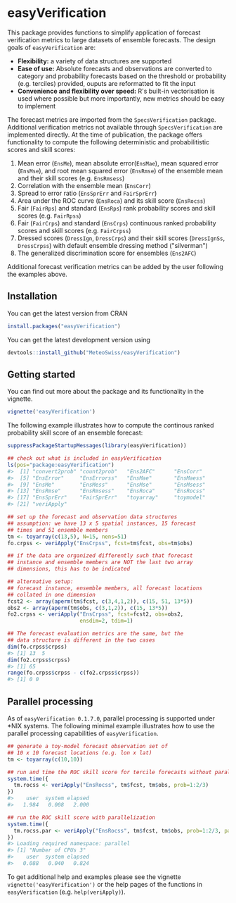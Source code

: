 # easyVerification

This package provides functions to simplify application of forecast verification metrics to large datasets of ensemble forecasts. The design goals of `easyVerification` are:

* __Flexibility:__ a variety of data structures are supported
* __Ease of use:__ Absolute forecasts and observations are converted to category and probability forecasts based on the threshold or probability (e.g. terciles) provided, ouputs are reformatted to fit the input
* __Convenience and flexibility over speed:__ R's built-in vectorisation is used where possible but more importantly, new metrics should be easy to implement

The forecast metrics are imported from the `SpecsVerification` package. Additional verification metrics not available through `SpecsVerification` are implemented directly. At the time of publication, the package offers functionality to compute the following deterministic and probabilitistic scores and skill scores:

1. Mean error (`EnsMe`), mean absolute error(`EnsMae`), mean squared error (`EnsMse`), and root mean squared error (`EnsRmse`) of the ensemble mean and their skill scores (e.g. `EnsRmsess`)
2. Correlation with the ensemble mean (`EnsCorr`)
3. Spread to error ratio (`EnsSprErr` and `FairSprErr`)
4. Area under the ROC curve (`EnsRoca`) and its skill score (`EnsRocss`)
5. Fair (`FairRps`) and standard (`EnsRps`) rank probability scores and skill scores (e.g. `FairRpss`)
6. Fair (`FairCrps`) and standard (`EnsCrps`) continuous ranked probability scores and skill scores (e.g. `FairCrpss`)
7. Dressed scores (`DressIgn`, `DressCrps`) and their skill scores (`DressIgnSs`, `DressCrpss`) with default ensemble dressing method ("silverman")
8. The generalized discrimination score for ensembles (`Ens2AFC`)

Additional forecast verification metrics can be added by the user following the examples above.

## Installation 
You can get the latest version from CRAN

```r
install.packages("easyVerification")
```

You can get the latest development version using

```r
devtools::install_github("MeteoSwiss/easyVerification")
```

## Getting started

You can find out more about the package and its functionality in the vignette.


```r
vignette('easyVerification')
```

The following example illustrates how to compute the continous ranked probability skill score of an ensemble forecast:


```r
suppressPackageStartupMessages(library(easyVerification))

## check out what is included in easyVerification
ls(pos="package:easyVerification")
#>  [1] "convert2prob" "count2prob"   "Ens2AFC"      "EnsCorr"     
#>  [5] "EnsError"     "EnsErrorss"   "EnsMae"       "EnsMaess"    
#>  [9] "EnsMe"        "EnsMess"      "EnsMse"       "EnsMsess"    
#> [13] "EnsRmse"      "EnsRmsess"    "EnsRoca"      "EnsRocss"    
#> [17] "EnsSprErr"    "FairSprErr"   "toyarray"     "toymodel"    
#> [21] "veriApply"

## set up the forecast and observation data structures
## assumption: we have 13 x 5 spatial instances, 15 forecast 
## times and 51 ensemble members
tm <- toyarray(c(13,5), N=15, nens=51)
fo.crpss <- veriApply("EnsCrpss", fcst=tm$fcst, obs=tm$obs)

## if the data are organized differently such that forecast
## instance and ensemble members are NOT the last two array
## dimensions, this has to be indicated

## alternative setup:
## forecast instance, ensemble members, all forecast locations
## collated in one dimension
fcst2 <- array(aperm(tm$fcst, c(3,4,1,2)), c(15, 51, 13*5))
obs2 <- array(aperm(tm$obs, c(3,1,2)), c(15, 13*5))
fo2.crpss <- veriApply("EnsCrpss", fcst=fcst2, obs=obs2, 
                       ensdim=2, tdim=1)

## The forecast evaluation metrics are the same, but the 
## data structure is different in the two cases
dim(fo.crpss$crpss)
#> [1] 13  5
dim(fo2.crpss$crpss)
#> [1] 65
range(fo.crpss$crpss - c(fo2.crpss$crpss))
#> [1] 0 0
```

## Parallel processing

As of `easyVerification 0.1.7.0`, parallel processing is supported under *NIX systems. The following minimal example illustrates how to use the parallel processing capabilities of `easyVerification`.

```r
## generate a toy-model forecast observation set of 
## 10 x 10 forecast locations (e.g. lon x lat)
tm <- toyarray(c(10,10))

## run and time the ROC skill score for tercile forecasts without parallelization
system.time({
  tm.rocss <- veriApply("EnsRocss", tm$fcst, tm$obs, prob=1:2/3)  
})
#>    user  system elapsed 
#>   1.984   0.008   2.000

## run the ROC skill score with parallelization
system.time({
  tm.rocss.par <- veriApply("EnsRocss", tm$fcst, tm$obs, prob=1:2/3, parallel=TRUE)
})
#> Loading required namespace: parallel
#> [1] "Number of CPUs 3"
#>    user  system elapsed 
#>   0.088   0.040   0.824
```

To get additional help and examples please see the vignette `vignette('easyVerification')` or the help pages of the functions in `easyVerification` (e.g. `help(veriApply)`).
